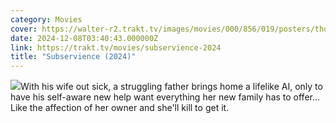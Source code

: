 ```yaml
---
category: Movies
cover: https://walter-r2.trakt.tv/images/movies/000/856/019/posters/thumb/5e721fa1ed.jpg.webp
date: 2024-12-08T03:40:43.000000Z
link: https://trakt.tv/movies/subservience-2024
title: "Subservience (2024)"
---
```


![](https://walter-r2.trakt.tv/images/movies/000/856/019/fanarts/thumb/185a5c9e3f.jpg)With his wife out sick, a struggling father brings home a lifelike AI, only to have his self-aware new help want everything her new family has to offer... Like the affection of her owner and she'll kill to get it.
